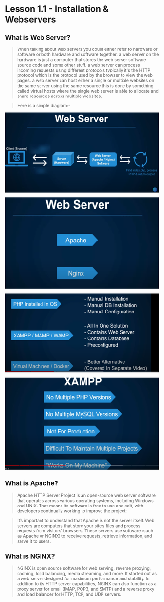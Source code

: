 # Lesson 1.1 - Installation & Webservers

## What is Web Server?

> When talking about web servers you could either refer to hardware or software or both hardware and software together. a web server on the hardware is just a computer that stores the web server software source code and some other stuff. a web server can process incoming requests using different protocols typically it's the HTTP protocol which is the protocol used by the browser to view the web pages. a web server can host either a single or multiple websites on the same server using the same resource this is done by something called virtual hosts where the single web server is able to allocate and share resources across multiple websites.

> Here is a simple diagram:-

![](https://github.com/shahriarshaon1993/zend_preparation/blob/main/Lesson_1.1_Instalation_Webservers/images/003.png)

![](https://github.com/shahriarshaon1993/zend_preparation/blob/main/Lesson_1.1_Instalation_Webservers/images/004.png)

![](https://github.com/shahriarshaon1993/zend_preparation/blob/main/Lesson_1.1_Instalation_Webservers/images/005.png)

![](https://github.com/shahriarshaon1993/zend_preparation/blob/main/Lesson_1.1_Instalation_Webservers/images/006.png)

## What is Apache?

> Apache HTTP Server Project is an open-source web server software that operates across various operating systems, including Windows and UNIX. That means its software is free to use and edit, with developers continually working to improve the project:

> It’s important to understand that Apache is not the server itself. Web servers are computers that store your site’s files and process requests from visitors’ browsers. These servers use software (such as Apache or NGINX) to receive requests, retrieve information, and serve it to users.

## What is NGINX?

> NGINX is open source software for web serving, reverse proxying, caching, load balancing, media streaming, and more. It started out as a web server designed for maximum performance and stability. In addition to its HTTP server capabilities, NGINX can also function as a proxy server for email (IMAP, POP3, and SMTP) and a reverse proxy and load balancer for HTTP, TCP, and UDP servers.
